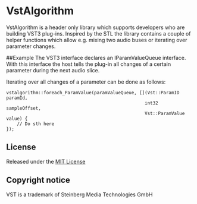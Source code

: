 # VstAlgorithm
VstAlgorithm is a header only library which supports developers who are building VST3 plug-ins. Inspired by the STL the library contains a couple of helper functions which allow e.g. mixing two audio buses or iterating over parameter changes.

##Example
The VST3 interface declares an IParamValueQueue interface. With this interface the host tells the plug-in all changes of a certain parameter during the next audio slice.

Iterating over all changes of a parameter can be done as follows:
```
vstalgorithm::foreach_ParamValue(paramValueQueue, [](Vst::ParamID paramId, 
													int32 sampleOffset, 
													Vst::ParamValue value) {
	// Do sth here
});
```

## License
Released under the [MIT License](LICENSE)

## Copyright notice
VST is a trademark of Steinberg Media Technologies GmbH
